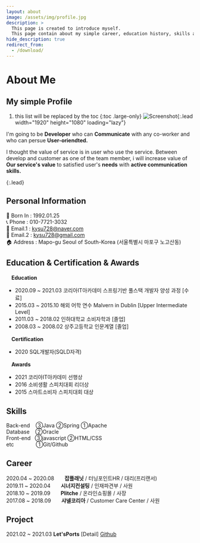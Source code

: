 ```yaml
---
layout: about
image: /assets/img/profile.jpg
description: >
  This page is created to introduce myself.
  This page contain about my simple career, education history, skills and so on.
hide_description: true
redirect_from:
  - /download/
---
```


# About Me

<!--author-->

## My simple Profile
<!-- 안녕하세요. 소통하는 개발자 **권용수**입니다.^^ -->
<!-- {:.lead} -->

1. this list will be replaced by the toc
{:toc .large-only}
![Screenshot](assets/img/blog/plitcheProfile.JPG){:.lead width="1920" height="1080" loading="lazy"}

<!-- Hydejack's cover page on a variety of screen sizes.
{:.figcaption} -->


I'm going to be **Developer** who can **Communicate** with any co-worker and who can persue **User-oriendted.**  

I thought the value of service is in user who use the service. Between develop and customer as one of the team member, i will increase value of **Our service's value** to satisfied user's **needs** with **active communication skills.**

<!-- > Your complete presence on the web — A [blog], [portfolio], and [resume]. -->
{:.lead}


## Personal Information

📅 Born In : 1992.01.25  
📞 Phone : 010-7721-3032  
💌 Email.1 : kysu728@naver.com  
💌 Email.2 : kysu728@gmail.com  
🏠 Address : Mapo-gu Seoul of South-Korea (서울특별시 마포구 노고산동)  

## Education & Certification & Awards
<!-- {% include table.md %} -->
　**Education**  
* 2020.09 ~ 2021.03 코리아IT아카데미 스프링기반 풀스택 개발자 양성 과정 [수료]
* 2015.03 ~ 2015.10 해외 어학 연수 Malvern in Dublin [Upper Intermediate Level]
* 2011.03 ~ 2018.02 인하대학교 소비자학과 [졸업]
* 2008.03 ~ 2008.02 상주고등학교 인문계열 [졸업]

　**Certification**  
* 2020 SQL개발자(SQLD자격)

　**Awards**  
* 2021 코리아IT아카데미 선행상
* 2016 소비생활 스피치대회 리더상
* 2015 스마트소비자 스피치대회 대상

## Skills
Back-end&nbsp;&nbsp;&nbsp;&nbsp;③Java ②Spring ①Apache  
Database&nbsp;&nbsp;&nbsp;&nbsp;②Oracle  
Front-end&nbsp;&nbsp;&nbsp;③javascript ②HTML/CSS  
etc&nbsp;&nbsp;&nbsp;&nbsp;&nbsp;&nbsp;&nbsp;&nbsp;&nbsp;&nbsp;&nbsp;&nbsp;&nbsp;&nbsp;&nbsp;①Git/Github  

<!--posts-->

## Career
2020.04 ~ 2020.08　　**잡플래닛** / 터닝포인트HR / 대리(프리랜서)  
2019.11 ~ 2020.04　　**시너지컨설팅** / 인재파견부 / 사원  
2018.10 ~ 2019.09　　**Plitche** / 온라인쇼핑몰 / 사장  
2017.08 ~ 2018.09　　**샤넬코리아** / Customer Care Center / 사원  

## Project
2021.02 ~ 2021.03 **Let'sPorts** [Detail] [Github](https://github.com/plitche/LetsPorts)

<!--projects-->
